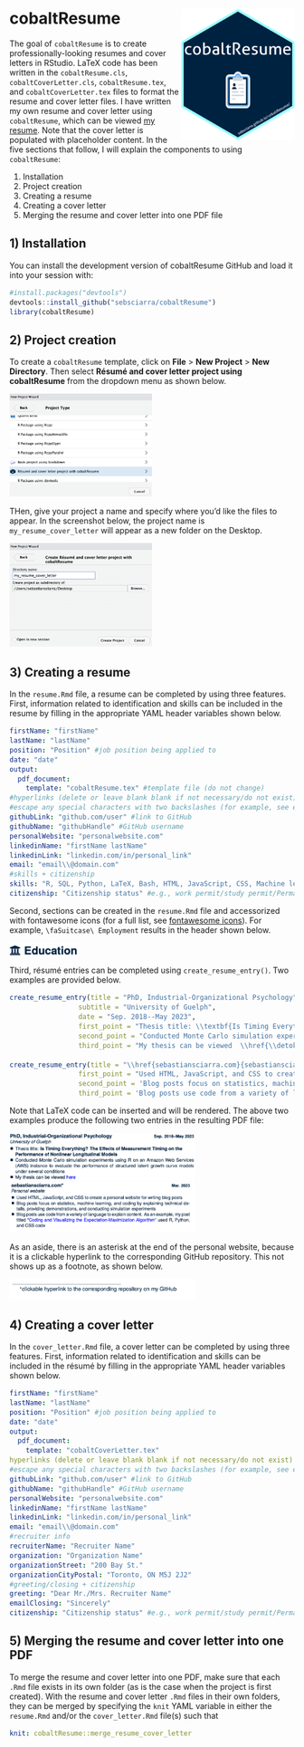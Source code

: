 
# cobaltResume <img src="man/figures/LICENSE.png" align="right" width=200 />

The goal of `cobaltResume` is to create professionally-looking resumes
and cover letters in RStudio. LaTeX code has been written in the
`cobaltResume.cls`, `cobaltCoverLetter.cls`, `cobaltResume.tex`, and
`cobaltCoverLetter.tex` files to format the resume and cover letter
files. I have written my own resume and cover letter using
`cobaltResume`, which can be viewed [my
resume](https://github.com/sebsciarra/cobaltResume/blob/main/man/resume_cover_letter.pdf).
Note that the cover letter is populated with placeholder content. In the
five sections that follow, I will explain the components to using
`cobaltResume`:

1)  Installation  
2)  Project creation
3)  Creating a resume
4)  Creating a cover letter
5)  Merging the resume and cover letter into one PDF file

## 1) Installation

You can install the development version of cobaltResume GitHub and load
it into your session with:

``` r
#install.packages("devtools")
devtools::install_github("sebsciarra/cobaltResume")
library(cobaltResume)
```

## 2) Project creation

To create a `cobaltResume` template, click on **File** \> **New
Project** \> **New Directory**. Then select **Résumé and cover letter
project using cobaltResume** from the dropdown menu as shown below.

<img src="man/figures/resume_project.png" width="50%" height="50%" />

THen, give your project a name and specify where you’d like the files to
appear. In the screenshot below, the project name is
`my_resume_cover_letter` will appear as a new folder on the Desktop.

<img src="man/figures/project_name.png" width="50%" height="50%" />

## 3) Creating a resume

In the `resume.Rmd` file, a resume can be completed by using three
features. First, information related to identification and skills can be
included in the resume by filling in the appropriate YAML header
variables shown below.

``` yaml
firstName: "firstName"
lastName: "lastName"
position: "Position" #job position being applied to 
date: "date" 
output: 
  pdf_document:
    template: "cobaltResume.tex" #template file (do not change)
#hyperlinks (delete or leave blank blank if not necessary/do not exist)
#escape any special characters with two backslashes (for example, see email variable)
githubLink: "github.com/user" #link to GitHub
githubName: "githubHandle" #GitHub username
personalWebsite: "personalwebsite.com"
linkedinName: "firstName lastName"
linkedinLink: "linkedin.com/in/personal_link"
email: "email\\@domain.com" 
#skills + citizenship
skills: "R, SQL, Python, LaTeX, Bash, HTML, JavaScript, CSS, Machine learning, Data science, Data visualization, Knowledge translation" #skills relevant to the job
citizenship: "Citizenship status" #e.g., work permit/study permit/Permanent resident/citizen, etc.
```

Second, sections can be created in the `resume.Rmd` file and
accessorized with fontawesome icons (for a full list, see [fontawesome
icons](http://mirrors.ibiblio.org/CTAN/fonts/fontawesome5/doc/fontawesome5.pdf)).
For example, `\faSuitcase\ Employment` results in the header shown
below.

<img src="man/figures/example_header.png" width="25%" height="25%" />

Third, résumé entries can be completed using `create_resume_entry()`.
Two examples are provided below.

``` r
create_resume_entry(title = "PhD, Industrial-Organizational Psychology", 
                 subtitle = "University of Guelph", 
                 date = "Sep. 2018--May 2023", 
                 first_point = "Thesis title: \\textbf{Is Timing Everything? The Effects of Measurement Timing on the \\newline Performance of Nonlinear Longitudinal Models}", 
                 second_point = "Conducted Monte Carlo simulation experiments using R on an Amazon Web Services (AWS) instance to evaluate the performance of structured latent growth curve models under several conditions", 
                 third_point = "My thesis can be viewed  \\href{\\detokenize{https://atrium.lib.uoguelph.ca/xmlui/bitstream/handle/10214/27543/Sciarra_Sebastian_202304_PhD.pdf?sequence=1&isAllowed=y}}{\\textcolor{blue}{here}}")

create_resume_entry(title = "\\href{sebastiansciarra.com}{sebastiansciarra.com}\\footnote{clickable hyperlink to the corresponding repository on my GitHub}", subtitle = "Personal website", date = "Mar. 2023", 
                 first_point = "Used HTML, JavaScript, and CSS to create a personal website for writing blog posts",
                 second_point = 'Blog posts focus on statistics, machine learning, and coding by explaining technical details, providing demonstrations, and conducting simulation experiments', 
                 third_point = 'Blog posts use code from a variety of language to explain content. As an example, my post titled ``\\href{https://sebastiansciarra.com/coding_tricks/em_demo/}{\\textcolor{blue}{Coding and Visualizing the Expectation-Maximization Algorithm}}" used R, Python, and CSS code')
```

Note that LaTeX code can be inserted and will be rendered. The above two
examples produce the following two entries in the resulting PDF file:

<img src="man/figures/education.png" width="65%" height="65%" /><img src="man/figures/personal_website.png" width="65%" height="65%" />

As an aside, there is an asterisk at the end of the personal website,
because it is a clickable hyperlink to the corresponding GitHub
repository. This not shows up as a footnote, as shown below.

<img src="man/figures/hyperlink_footnote.png" width="65%" height="65%" />

## 4) Creating a cover letter

In the `cover_letter.Rmd` file, a cover letter can be completed by using
three features. First, information related to identification and skills
can be included in the résumé by filling in the appropriate YAML header
variables shown below.

``` yaml
firstName: "firstName"
lastName: "lastName"
position: "Position" #job position being applied to 
date: "date" 
output: 
  pdf_document:
    template: "cobaltCoverLetter.tex"
hyperlinks (delete or leave blank blank if not necessary/do not exist)
#escape any special characters with two backslashes (for example, see email variable)
githubLink: "github.com/user" #link to GitHub
githubName: "githubHandle" #GitHub username
personalWebsite: "personalwebsite.com"
linkedinName: "firstName lastName"
linkedinLink: "linkedin.com/in/personal_link"
email: "email\\@domain.com" 
#recruiter info 
recruiterName: "Recruiter Name"
organization: "Organization Name"
organizationStreet: "200 Bay St."
organizationCityPostal: "Toronto, ON M5J 2J2"
#greeting/closing + citizenship
greeting: "Dear Mr./Mrs. Recruiter Name"
emailClosing: "Sincerely"
citizenship: "Citizenship status" #e.g., work permit/study permit/Permanent resident/citizen, etc.
```

## 5) Merging the resume and cover letter into one PDF

To merge the resume and cover letter into one PDF, make sure that each
`.Rmd` file exists in its own folder (as is the case when the project is
first created). With the resume and cover letter `.Rmd` files in their
own folders, they can be merged by specifying the `knit` YAML variable
in either the `resume.Rmd` and/or the `cover_letter.Rmd` file(s) such
that

``` yaml
knit: cobaltResume::merge_resume_cover_letter
```
